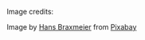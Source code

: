 Image credits:

Image by <a href="https://pixabay.com/users/Hans-2/?utm_source=link-attribution&amp;utm_medium=referral&amp;utm_campaign=image&amp;utm_content=3164031">Hans Braxmeier</a> from <a href="https://pixabay.com/?utm_source=link-attribution&amp;utm_medium=referral&amp;utm_campaign=image&amp;utm_content=3164031">Pixabay</a>